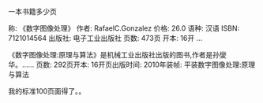 一本书籍多少页

称: 《数字图像处理》 作者: RafaelC.Gonzalez 价格: 26.0 语种: 汉语 ISBN: 7121014564 出版社: 电子工业出版社 页数: 473页 开本: 16开 ...

《数字图像处理:原理与算法》是机械工业出版社出版的图书,作者是孙燮华。...... 页数: 292页开本: 16开页出版时间: 2010年装帧: 平装数字图像处理:原理与算法

我的标准100页面得了。。
